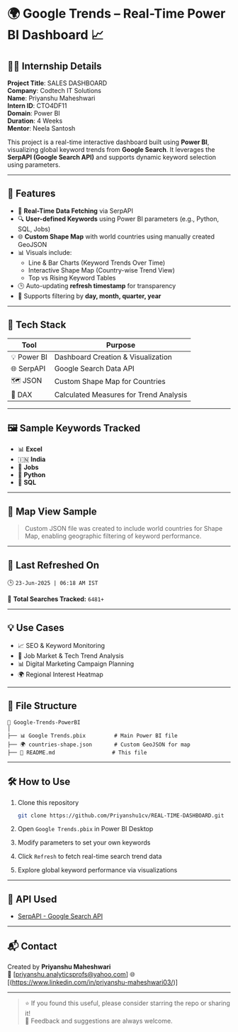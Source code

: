 
# 🌍 Google Trends – Real-Time Power BI Dashboard 📈

## 👨‍💻 Internship Details


**Project Title**: SALES DASHBOARD  
**Company**: Codtech IT Solutions  
**Name**: Priyanshu Maheshwari  
**Intern ID**: CTO4DF11  
**Domain**: Power BI  
**Duration**: 4 Weeks  
**Mentor**: Neela Santosh

This project is a real-time interactive dashboard built using **Power BI**, visualizing global keyword trends from **Google Search**. It leverages the **SerpAPI (Google Search API)** and supports dynamic keyword selection using parameters.

---

## 🚀 Features

- 🔄 **Real-Time Data Fetching** via SerpAPI
- 🔍 **User-defined Keywords** using Power BI parameters (e.g., Python, SQL, Jobs)
- 🌐 **Custom Shape Map** with world countries using manually created GeoJSON
- 📊 Visuals include:
  - Line & Bar Charts (Keyword Trends Over Time)
  - Interactive Shape Map (Country-wise Trend View)
  - Top vs Rising Keyword Tables
- 🕒 Auto-updating **refresh timestamp** for transparency
- 📅 Supports filtering by **day, month, quarter, year**

---

## 🔧 Tech Stack

| Tool | Purpose |
|------|---------|
| 💡 Power BI | Dashboard Creation & Visualization |
| 🌐 SerpAPI | Google Search Data API |
| 🗺️ JSON | Custom Shape Map for Countries |
| 🧠 DAX | Calculated Measures for Trend Analysis |

---

## 🖼️ Sample Keywords Tracked

- 📊 **Excel**
- 🇮🇳 **India**
- 💼 **Jobs**
- 🐍 **Python**
- 💾 **SQL**

---

## 📍 Map View Sample

> Custom JSON file was created to include world countries for Shape Map, enabling geographic filtering of keyword performance.

---

## 📅 Last Refreshed On

🕒 `23-Jun-2025 | 06:18 AM IST`

🔢 **Total Searches Tracked:** `6481+`

---

## 💡 Use Cases

- 📈 SEO & Keyword Monitoring
- 💼 Job Market & Tech Trend Analysis
- 📊 Digital Marketing Campaign Planning
- 🌍 Regional Interest Heatmap

---

## 📁 File Structure

```
📁 Google-Trends-PowerBI
│
├── 📊 Google Trends.pbix         # Main Power BI file
├── 🌍 countries-shape.json       # Custom GeoJSON for map
├── 📄 README.md                  # This file
```

---

## 🛠️ How to Use

1. Clone this repository  
   ```bash
   git clone https://github.com/Priyanshu1cv/REAL-TIME-DASHBOARD.git
   ```

2. Open `Google Trends.pbix` in Power BI Desktop

3. Modify parameters to set your own keywords

4. Click `Refresh` to fetch real-time search trend data

5. Explore global keyword performance via visualizations

---

## 🔗 API Used

- [SerpAPI - Google Search API](https://serpapi.com/)

---

## 📬 Contact

Created by **Priyanshu Maheshwari**  
📧 [priyanshu.analyticsprofs@yahoo.com]
🌐 [(https://www.linkedin.com/in/priyanshu-maheshwari03/)]

---

> ⭐ If you found this useful, please consider starring the repo or sharing it!  
> 📣 Feedback and suggestions are always welcome.
